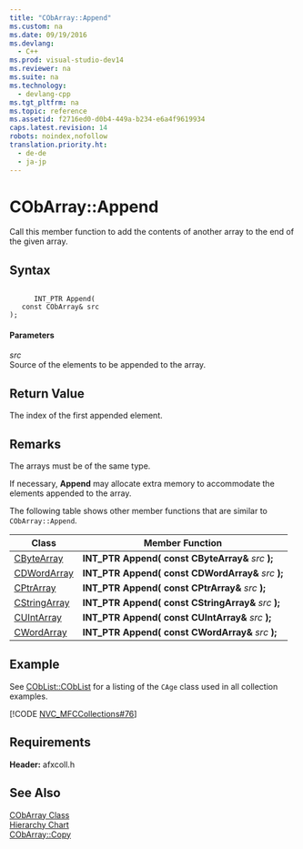 ```yaml
---
title: "CObArray::Append"
ms.custom: na
ms.date: 09/19/2016
ms.devlang: 
  - C++
ms.prod: visual-studio-dev14
ms.reviewer: na
ms.suite: na
ms.technology: 
  - devlang-cpp
ms.tgt_pltfrm: na
ms.topic: reference
ms.assetid: f2716ed0-d0b4-449a-b234-e6a4f9619934
caps.latest.revision: 14
robots: noindex,nofollow
translation.priority.ht: 
  - de-de
  - ja-jp
---
```

# CObArray::Append
Call this member function to add the contents of another array to the end of the given array.  
  
## Syntax  
  
```  
  
      INT_PTR Append(  
   const CObArray& src   
);  
```  
  
#### Parameters  
 *src*  
 Source of the elements to be appended to the array.  
  
## Return Value  
 The index of the first appended element.  
  
## Remarks  
 The arrays must be of the same type.  
  
 If necessary, **Append** may allocate extra memory to accommodate the elements appended to the array.  
  
 The following table shows other member functions that are similar to `CObArray::Append`.  
  
|Class|Member Function|  
|-----------|---------------------|  
|[CByteArray](../vs140/CByteArray-Class.md)|**INT_PTR Append( const CByteArray&**  *src*  **);**|  
|[CDWordArray](../vs140/CDWordArray-Class.md)|**INT_PTR Append( const CDWordArray&**  *src*  **);**|  
|[CPtrArray](../vs140/CPtrArray-Class.md)|**INT_PTR Append( const CPtrArray&**  *src*  **);**|  
|[CStringArray](../vs140/CStringArray-Class.md)|**INT_PTR Append( const CStringArray&**  *src*  **);**|  
|[CUIntArray](../vs140/CUIntArray-Class.md)|**INT_PTR Append( const CUIntArray&**  *src*  **);**|  
|[CWordArray](../vs140/CWordArray-Class.md)|**INT_PTR Append( const CWordArray&**  *src*  **);**|  
  
## Example  
 See [CObList::CObList](../vs140/CObList--CObList.md) for a listing of the `CAge` class used in all collection examples.  
  
 [!CODE [NVC_MFCCollections#76](../CodeSnippet/VS_Snippets_Cpp/NVC_MFCCollections#76)]  
  
## Requirements  
 **Header:** afxcoll.h  
  
## See Also  
 [CObArray Class](../vs140/CObArray-Class.md)   
 [Hierarchy Chart](../vs140/Hierarchy-Chart.md)   
 [CObArray::Copy](../vs140/CObArray--Copy.md)